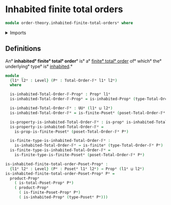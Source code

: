 # Inhabited finite total orders

```agda
module order-theory.inhabited-finite-total-ordersᵉ where
```

<details><summary>Imports</summary>

```agda
open import foundation.inhabited-typesᵉ
open import foundation.propositionsᵉ
open import foundation.universe-levelsᵉ

open import order-theory.finite-posetsᵉ
open import order-theory.finite-total-ordersᵉ
open import order-theory.posetsᵉ
open import order-theory.total-ordersᵉ

open import univalent-combinatorics.finite-typesᵉ
```

</details>

## Definitions

Anᵉ **inhabitedᵉ finiteᵉ totalᵉ order**ᵉ isᵉ aᵉ
[finiteᵉ totalᵉ order](order-theory.finite-total-orders.mdᵉ) ofᵉ whichᵉ theᵉ
underlyingᵉ typeᵉ isᵉ [inhabited](foundation.inhabited-types.md).ᵉ

```agda
module _
  {l1ᵉ l2ᵉ : Level} (Pᵉ : Total-Order-𝔽ᵉ l1ᵉ l2ᵉ)
  where

  is-inhabited-Total-Order-𝔽-Propᵉ : Propᵉ l1ᵉ
  is-inhabited-Total-Order-𝔽-Propᵉ = is-inhabited-Propᵉ (type-Total-Order-𝔽ᵉ Pᵉ)

  is-inhabited-Total-Order-𝔽ᵉ : UUᵉ (l1ᵉ ⊔ l2ᵉ)
  is-inhabited-Total-Order-𝔽ᵉ = is-finite-Posetᵉ (poset-Total-Order-𝔽ᵉ Pᵉ)

  is-property-is-inhabited-Total-Order-𝔽ᵉ : is-propᵉ is-inhabited-Total-Order-𝔽ᵉ
  is-property-is-inhabited-Total-Order-𝔽ᵉ =
    is-prop-is-finite-Posetᵉ (poset-Total-Order-𝔽ᵉ Pᵉ)

  is-finite-type-is-inhabited-Total-Order-𝔽ᵉ :
    is-inhabited-Total-Order-𝔽ᵉ → is-finiteᵉ (type-Total-Order-𝔽ᵉ Pᵉ)
  is-finite-type-is-inhabited-Total-Order-𝔽ᵉ =
    is-finite-type-is-finite-Posetᵉ (poset-Total-Order-𝔽ᵉ Pᵉ)

is-inhabited-finite-total-order-Poset-Propᵉ :
  {l1ᵉ l2ᵉ : Level} (Pᵉ : Posetᵉ l1ᵉ l2ᵉ) → Propᵉ (l1ᵉ ⊔ l2ᵉ)
is-inhabited-finite-total-order-Poset-Propᵉ Pᵉ =
  product-Propᵉ
    ( is-total-Poset-Propᵉ Pᵉ)
    ( product-Propᵉ
      ( is-finite-Poset-Propᵉ Pᵉ)
      ( is-inhabited-Propᵉ (type-Posetᵉ Pᵉ)))
```